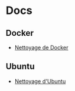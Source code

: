 # Docs

## Docker
- [Nettoyage de Docker](Docker/docker_cleaning.md)

## Ubuntu
- [Nettoyage d'Ubuntu](Ubuntu/ubuntu_cleaning.md)